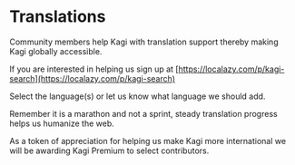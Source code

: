 # Translations

Community members help Kagi with translation support thereby making Kagi globally accessible. 

If you are interested in helping us sign up at [https://localazy.com/p/kagi-search](https://localazy.com/p/kagi-search)

Select the language(s) or let us know what language we should add.

Remember it is a marathon and not a sprint, steady translation progress helps us humanize the web. 

As a token of appreciation for helping us make Kagi more international we will be awarding Kagi Premium to select contributors. 
